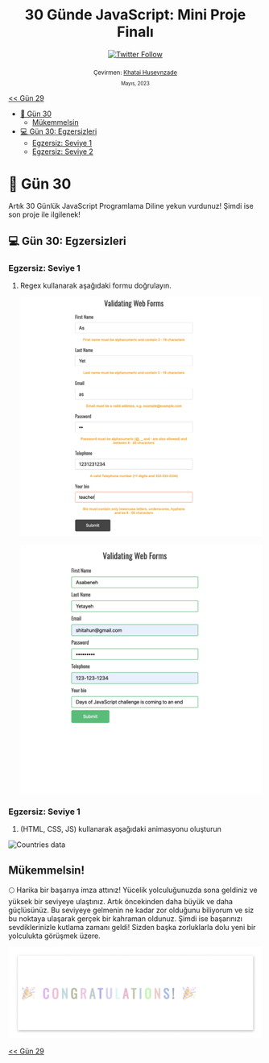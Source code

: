 <div align="center">
<h1>30 Günde JavaScript: Mini Proje Finalı</h1>

<a class="header-badge" target="_blank" href="https://twitter.com/developerkhatai">
<img alt="Twitter Follow" src="https://img.shields.io/twitter/follow/developerkhatai?style=social">
</a><br>

<sub>Çevirmen:
<a href="https://github.com/BilgeGates">Khatai Huseynzade</a><br>
<small> Mayıs, 2023</small>
</sub>

</div>

[<< Gün 29](../29_Gün_Mini_Proje_Animasyon_Karakterleri/29_gün_mini_proje_animasyon_karakterleri.md)

- [📔 Gün 30](#-Gün-30)
  - [Mükemmelsin](#Mükemmelsin)
- [💻 Gün 30: Egzersizleri](#-Gün-30-Egzersizleri)
  - [Egzersiz: Seviye 1](#Egzersiz-Seviye-1)
  - [Egzersiz: Seviye 2](#Egzersiz-Seviye-2)

# 📔 Gün 30

Artık 30 Günlük JavaScript Programlama Diline yekun vurdunuz! Şimdi ise son proje ile ilgilenek!

## 💻 Gün 30: Egzersizleri

### Egzersiz: Seviye 1

1. Regex kullanarak aşağıdaki formu doğrulayın.

   ![form validation](../../images/projects/dom_mini_project_form_validation_day_10.2.1.png)

   ![form validation](../../images/projects/dom_mini_project_form_validation_day_10.2.png)

### Egzersiz: Seviye 1

1. (HTML, CSS, JS) kullanarak aşağıdaki animasyonu oluşturun

![Countries data](../../images/projects/dom_mini_project_countries_object_day_10.1.gif)

## Mükemmelsin!

🌕 Harika bir başarıya imza attınız! Yücelik yolculuğunuzda sona geldiniz ve yüksek bir seviyeye ulaştınız. Artık öncekinden daha büyük ve daha güçlüsünüz. Bu seviyeye gelmenin ne kadar zor olduğunu biliyorum ve siz bu noktaya ulaşarak gerçek bir kahraman oldunuz. Şimdi ise başarınızı sevdiklerinizle kutlama zamanı geldi! Sizden başka zorluklarla dolu yeni bir yolculukta görüşmek üzere.

![Congratulations](../images/.././../images/projects/congratulations.gif)

[<< Gün 29](../29_Gün_Mini_Proje_Animasyon_Karakterleri/29_gün_mini_proje_animasyon_karakterleri.md)
